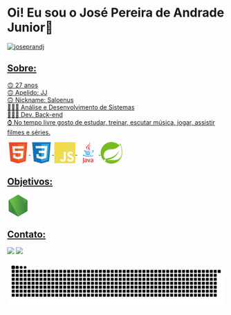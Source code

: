 # Oi! Eu sou o José Pereira de Andrade Junior👋
 <div>
	<a href="https://github.com/joseprandj">
	<img alt="joseprandj" height="170rem" src="https://github-readme-stats.vercel.app/api?username=joseprandj&show_icons=true&theme=gotham&include_all_commits=true&count_private=true" />
	<!-- <img alt="joseprandj" height="170rem" src="https://github-readme-stats.vercel.app/api/top-langs/?username=joseprandj&layout=default&langs_count=5&theme=gotham&card_width=600rem" /> -->
</div>

## Sobre:
🙃 27 anos <br>
🙃 Apelido: JJ <br>
🙃 Nickname: Saloenus <br>
👨🏾‍💻 Análise e Desenvolvimento de Sistemas <br>
👨🏾‍💻 Dev. Back-end <br>
⌚️ No tempo livre gosto de estudar, treinar, escutar música, jogar, assistir filmes e séries.

<div>
	<img align="center" alt="HTML Icon" height="50" width="50" src="https://raw.githubusercontent.com/devicons/devicon/master/icons/html5/html5-original.svg">
	<img align="center" alt="CSS Icon" height="50" width="50" src="https://raw.githubusercontent.com/devicons/devicon/master/icons/css3/css3-original.svg">
	<img align="center" alt="Js Icon" height="50" width="50" src="https://raw.githubusercontent.com/devicons/devicon/master/icons/javascript/javascript-plain.svg">
	<img align="center" alt="Java Icon" height="50" width="50" src="https://raw.githubusercontent.com/devicons/devicon/54cfe13ac10eaa1ef817a343ab0a9437eb3c2e08/icons/java/java-original-wordmark.svg">
	<img align="center" alt="Spring Icon" height="50" width="50" src="https://raw.githubusercontent.com/devicons/devicon/54cfe13ac10eaa1ef817a343ab0a9437eb3c2e08/icons/spring/spring-original.svg">
</div>

## Objetivos: 
<div>
	<img align="center" alt="Nodejs Icon" height="50" width="50" src="https://raw.githubusercontent.com/devicons/devicon/master/icons/nodejs/nodejs-original.svg">
</div>

## Contato:
<a href="https://www.linkedin.com/in/joseprandj/" target="_blank">
<img src="https://img.shields.io/badge/LinkedIn-0077B5?style=for-the-badge&logo=linkedin&logoColor=white" target="_blank"></a>	
<a href = "mailto:juniorj53@gmail.com">
<img src="https://img.shields.io/badge/Gmail-D14836?style=for-the-badge&logo=gmail&logoColor=white" target="_blank"></a>

![Snake animation](https://github.com/joseprandj/joseprandj/blob/output/github-contribution-grid-snake.svg)

